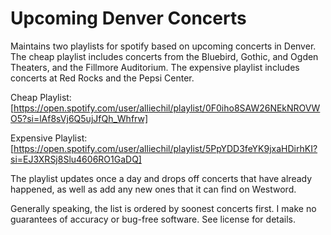 # Upcoming Denver Concerts

Maintains two playlists for spotify based on upcoming concerts in Denver. The cheap playlist includes concerts from the Bluebird, Gothic, and Ogden Theaters, and the Fillmore Auditorium. The expensive playlist includes concerts at Red Rocks and the Pepsi Center.

Cheap Playlist: [https://open.spotify.com/user/alliechil/playlist/0F0iho8SAW26NEkNROVWO5?si=lAf8sVj6Q5ujJfQh_Whfrw]

Expensive Playlist: [https://open.spotify.com/user/alliechil/playlist/5PpYDD3feYK9jxaHDirhKI?si=EJ3XRSj8Slu4606RO1GaDQ]

The playlist updates once a day and drops off concerts that have already happened, as well as add any new ones that it can find on Westword.

Generally speaking, the list is ordered by soonest concerts first. I make no guarantees of accuracy or bug-free software. See license for details.
